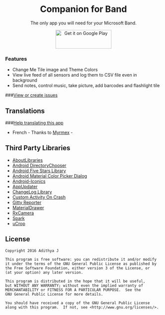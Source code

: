 <h1 align="center">Companion for Band</h1>

<p align="center">The only app you will need for your Microsoft Band.</p>
<p align="center"><a target="_blank" href="https://play.google.com/store/apps/details?id=com.pimp.companionforband&utm_source=global_co&utm_medium=prtnr&utm_content=Mar2515&utm_campaign=PartBadge&pcampaignid=MKT-AC-global-none-all-co-pr-py-PartBadges-Oct1515-1"><img alt="Get it on Google Play" src="https://play.google.com/intl/en_us/badges/images/apps/en-play-badge.png" height="60" width="180"></a></p>

### Features
* Change Me Tile image and Theme Colors
* View live feed of all sensors and log them to CSV file even in background
* Send notes, control music, take picture, add barcodes and flashlight tile

###[View or create issues](https://github.com/adithya321/Companion-for-Band/issues)

## Translations
###[Help translating this app](https://pimplay.oneskyapp.com/collaboration/project?id=56434)
* French - Thanks to [Myrmex](onesky@myrmex.org) -

## Third Party Libraries
* [AboutLibraries](https://github.com/mikepenz/AboutLibraries)
* [Android DirectoryChooser](https://github.com/passy/Android-DirectoryChooser)
* [Android Five Stars Library](https://github.com/Angtrim/Android-Five-Stars-Library)
* [Android Material Color Picker Dialog](https://github.com/Pes8/android-material-color-picker-dialog)
* [Android-Iconics](https://github.com/mikepenz/Android-Iconics)
* [AppUpdater](https://github.com/javiersantos/AppUpdater)
* [ChangeLog Library](https://github.com/gabrielemariotti/changeloglib)
* [Custom Activity On Crash](https://github.com/Ereza/CustomActivityOnCrash)
* [Gitty Reporter](https://github.com/PaoloRotolo/GittyReporter)
* [MaterialDrawer](https://github.com/mikepenz/MaterialDrawer)
* [RxCamera](https://github.com/ragnraok/RxCamera)
* [Spark](https://github.com/robinhood/spark)
* [uCrop](https://github.com/Yalantis/uCrop)

## License

    Copyright 2016 Adithya J

    This program is free software: you can redistribute it and/or modify
    it under the terms of the GNU General Public License as published by
    the Free Software Foundation, either version 3 of the License, or
    (at your option) any later version.

    This program is distributed in the hope that it will be useful,
    but WITHOUT ANY WARRANTY; without even the implied warranty of
    MERCHANTABILITY or FITNESS FOR A PARTICULAR PURPOSE.  See the
    GNU General Public License for more details.

    You should have received a copy of the GNU General Public License
    along with this program.  If not, see <http://www.gnu.org/licenses/>.
